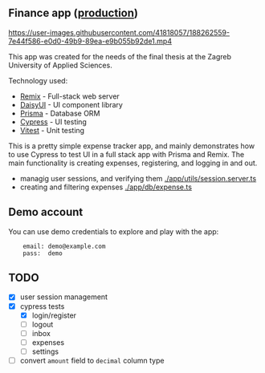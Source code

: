 ## Finance app ([production](https://finance-app-sigma.vercel.app/))

https://user-images.githubusercontent.com/41818057/188262559-7e44f586-e0d0-49b9-89ea-e9b055b92de1.mp4

This app was created for the needs of the final thesis at the Zagreb University of Applied Sciences.

Technology used: 
- [Remix](https://remix.run/) - Full-stack web server
- [DaisyUI](https://daisyui.com/) - UI component library
- [Prisma](https://www.prisma.io/) - Database ORM
- [Cypress](https://www.cypress.io/) - UI testing
- [Vitest](https://vitest.dev/) - Unit testing

This is a pretty simple expense tracker app, and mainly demonstrates how to use Cypress to test UI in a full stack app with Prisma and Remix. The main functionality is creating expenses, registering, and logging in and out.

- managig user sessions, and verifying them [./app/utils/session.server.ts](/app/utils/session.server.ts)
- creating and filtering expenses [./app/db/expense.ts](/app/db/expense.ts)

## Demo account

You can use demo credentials to explore and play with the app: 

```
    email: demo@example.com
    pass:  demo
```

## TODO

- [x] user session management
- [x] cypress tests
  - [x] login/register
  - [ ] logout
  - [ ] inbox
  - [ ] expenses
  - [ ] settings
- [ ] convert `amount` field to `decimal` column type
